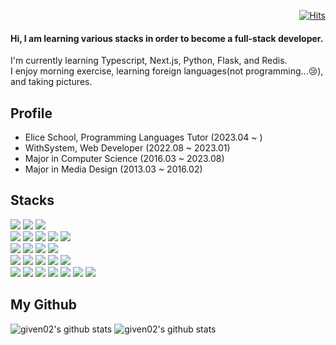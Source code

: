 <div align="right">

  [![Hits](https://hits.seeyoufarm.com/api/count/incr/badge.svg?url=https%3A%2F%2Fgithub.com%2Fgiven02&count_bg=%23232323&title_bg=%23555555&icon=&icon_color=%23E7E7E7&title=hits&edge_flat=false)](https://hits.seeyoufarm.com)  

</div>

<!-- ![header](https://capsule-render.vercel.app/api?type=waving&color=auto&height=200&section=header&text=Given02&fontSize=90&animation=fadeIn&fontAlignY=38&desc=&descAlignY=51&descAlign=62) -->

#### Hi, I am learning various stacks in order to become a full-stack developer.<br>
I'm currently learning Typescript, Next.js, Python, Flask, and Redis.<br>
I enjoy morning exercise, learning foreign languages(not programming...😢), and taking pictures.<br>

<div>

## Profile
- Elice School, Programming Languages Tutor (2023.04 ~ )
- WithSystem, Web Developer (2022.08 ~ 2023.01)
- Major in Computer Science (2016.03 ~ 2023.08)
- Major in Media Design (2013.03 ~ 2016.02)

## Stacks
<div>
  <div>
    <img src="https://img.shields.io/badge/Java-007396?style=for-the-badge&logo=OpenJDK&logoColor=white"/>
    <img src="https://img.shields.io/badge/javascript-F7DF1E?style=for-the-badge&logo=javascript&logoColor=black">
<!--     <img src="https://img.shields.io/badge/typescript-3178C6?style=for-the-badge&logo=typescript&logoColor=white"> -->
<!--     <img src="https://img.shields.io/badge/Python-3776AB?style=for-the-badge&logo=python&logoColor=white"> -->
    <img src="https://img.shields.io/badge/PHP-777BB4?style=for-the-badge&logo=php&logoColor=white"/>
  </div>
  <div>
    <img src="https://img.shields.io/badge/React-61DAFB?style=for-the-badge&logo=react&logoColor=black">
    <img src="https://img.shields.io/badge/jQuery-0769AD?style=for-the-badge&logo=jquery&logoColor=white">
    <img src="https://img.shields.io/badge/css3-1572B6?style=for-the-badge&logo=css3&logoColor=white">
    <img src="https://img.shields.io/badge/styled components-DB7093?style=for-the-badge&logo=styledcomponents&logoColor=white">
<!--     <img src="https://img.shields.io/badge/Redux-764ABC?style=for-the-badge&logo=redux&logoColor=white"> -->
    <img src="https://img.shields.io/badge/Axios-5A29E4?style=for-the-badge&logo=axios&logoColor=white">
  </div>
  <div>
    <img src="https://img.shields.io/badge/Spring-6DB33F?style=for-the-badge&logo=Spring&logoColor=white">
    <img src="https://img.shields.io/badge/Spring boot-6DB33F?style=for-the-badge&logo=springboot&logoColor=white">
    <img src="https://img.shields.io/badge/Node.js-339933?style=for-the-badge&logo=node.js&logoColor=white">
    <img src="https://img.shields.io/badge/Express-000000?style=for-the-badge&logo=express&logoColor=white">
<!--     <img src="https://img.shields.io/badge/Next.js-000000?style=for-the-badge&logo=next.js&logoColor=white"> -->
<!--     <img src="https://img.shields.io/badge/Flask-000000?style=for-the-badge&logo=flask&logoColor=white"> -->
  </div>
  <div>
    <img src="https://img.shields.io/badge/jpa hibernate-59666C?style=for-the-badge&logo=hibernate&logoColor=white">
    <img src="https://img.shields.io/badge/Mongoose-880000?style=for-the-badge&logo=mongoose&logoColor=white">
    <img src="https://img.shields.io/badge/mysql-4479A1?style=for-the-badge&logo=mysql&logoColor=white">
    <img src="https://img.shields.io/badge/mariaDB-003545?style=for-the-badge&logo=mariaDB&logoColor=white">
    <img src="https://img.shields.io/badge/mongoDB-47A248?style=for-the-badge&logo=MongoDB&logoColor=white">
<!--     <img src="https://img.shields.io/badge/Redis-DC382D?style=for-the-badge&logo=redis&logoColor=white"> -->
  </div>
  <div>
    <img src="https://img.shields.io/badge/git-F05032?style=for-the-badge&logo=git&logoColor=white">
    <img src="https://img.shields.io/badge/jenkins-D24939?style=for-the-badge&logo=jenkins&logoColor=white"/>
    <img src="https://img.shields.io/badge/Docker-2496ED?style=for-the-badge&logo=Docker&logoColor=white"/>
    <img src="https://img.shields.io/badge/NGINX-009639?style=for-the-badge&logo=nginx&logoColor=white"/>
    <img src="https://img.shields.io/badge/PM2-2B037A?style=for-the-badge&logo=pm2&logoColor=white"/>
    <img src="https://img.shields.io/badge/AMAZON EC2-FF9900?style=for-the-badge&logo=amazonec2&logoColor=white"/>
    <img src="https://img.shields.io/badge/AMAZON S3-569A31?style=for-the-badge&logo=amazons3&logoColor=white"/>
  </div>
<!--   <div>
    <img src="https://img.shields.io/badge/html5-E34F26?style=for-the-badge&logo=html5&logoColor=white">
    <img src="https://img.shields.io/badge/github-181717?style=for-the-badge&logo=github&logoColor=white">
    <img src="https://img.shields.io/badge/gitlab-FC6D26?style=for-the-badge&logo=gitlab&logoColor=white"/>
    <img src="https://img.shields.io/badge/jira-0052CC?style=for-the-badge&logo=jira&logoColor=white"/>
    <img src="https://img.shields.io/badge/confluence-172B4D?style=for-the-badge&logo=confluence&logoColor=white"/>
    <img src="https://img.shields.io/badge/Figma-F24E1E?style=for-the-badge&logo=figma&logoColor=white"/>
    <img src="https://img.shields.io/badge/spring rest docs-6DB33F?style=for-the-badge&logo=spring&logoColor=white"/>
    <img src="https://img.shields.io/badge/swagger-85EA2D?style=for-the-badge&logo=swagger&logoColor=black"/>
    <img src="https://img.shields.io/badge/postman-FF6C37?style=for-the-badge&logo=postman&logoColor=white"/>
  </div> -->
</div>

## My Github
![given02's github stats](https://github-readme-stats.vercel.app/api?username=given02&show_icons=true&theme=transparent)
  ![given02's github stats](https://github-readme-stats.vercel.app/api/top-langs/?username=given02&show_icons=true&hide_border=true&title_color=004386&icon_color=004386&layout=compact&theme=transparent)
  
  <!--(https://github.com/given02)
  [![trophy](https://github-profile-trophy.vercel.app/?username=given02&row=1&column=7)](https://github.com/ryo-ma/github-profile-trophy)-->
    
</div>

<!-- ## Dev log
<div style="display:flex; flex-direction:row;">
  <a href="https://velog.io/@given02">
      <img src="https://img.shields.io/badge/Velog-20c997?style=for-the-badge&logo=Vimeo&logoColor=white"> 
  </a>
  <a href="https://given02.tistory.com/">
      <img src="https://img.shields.io/badge/Tistory-000000?style=for-the-badge&logo=Tistory&logoColor=white"> 
  </a>
</div> -->
